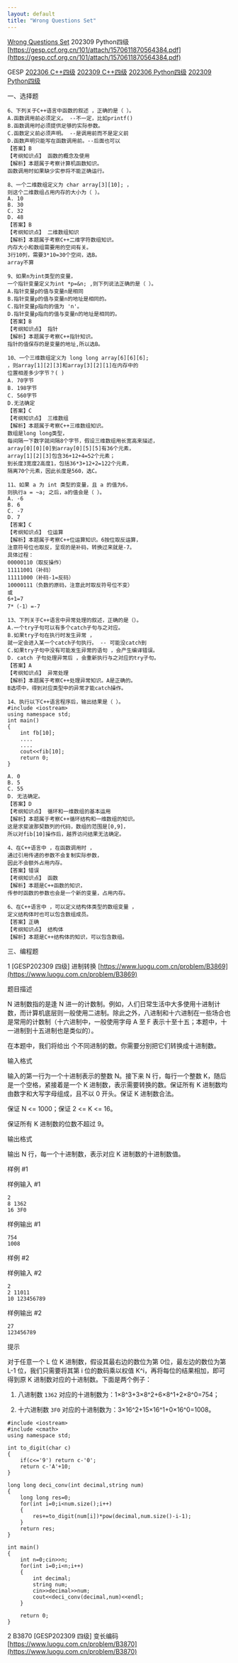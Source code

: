 ```yaml
---
layout: default
title: "Wrong Questions Set"
---
```

[Wrong Questions Set](/wqs/)
202309 Python四级
[https://gesp.ccf.org.cn/101/attach/1570611870564384.pdf](https://gesp.ccf.org.cn/101/attach/1570611870564384.pdf)

GESP
[202306 C++四级](/wqs/202306_cpp_4)
[202309 C++四级](/wqs/202309_cpp_4)
[202306 Python四级](/wqs/202306_python_4)
[202309 Python四级](/wqs/202309_python_4)

一、选择题

```
6、下列关于C++语⾔中函数的叙述 ，正确的是（ ）。
A.函数调用前必须定义。 --不一定，比如printf()
B.函数调用时必须提供足够的实际参数。
C.函数定义前必须声明。 --是调用前而不是定义前
D.函数声明只能写在函数调用前。--后面也可以
【答案】B
【考纲知识点】 函数的概念及使用
【解析】本题属于考察计算机函数知识。
函数调用时如果缺少实参将不能正确运行。
```

```
8、⼀个二维数组定义为 char array[3][10]; ，
则这个二维数组占用内存的大⼩为（ ）。
A. 10
B. 30
C. 32
D. 48
【答案】B
【考纲知识点】 二维数组知识
【解析】本题属于考察C++二维字符数组知识。
内存大小和数组需要用的空间有关。
3行10列，需要3*10=30个空间，选B。
array不算
```

```
9、如果n为int类型的变量，
⼀个指针变量定义为int *p=&n; ,则下列说法正确的是（ ）。
A.指针变量p的值与变量n是相同
B.指针变量p的值与变量n的地址是相同的。
C.指针变量p指向的值为 'n'。
D.指针变量p指向的值与变量n的地址是相同的。
【答案】B
【考纲知识点】 指针
【解析】本题属于考察C++指针知识。
指针的值保存的是变量的地址,所以选B。
```

```
10、⼀个三维数组定义为 long long array[6][6][6]; 
，则array[1][2][3]和array[3][2][1]在内存中的 
位置相差多少字节？( )
A. 70字节
B. 198字节
C. 560字节
D.无法确定
【答案】C
【考纲知识点】 三维数组
【解析】本题属于考察C++三维数组知识。
数组是long long类型，
每间隔一下数字就间隔8个字节，假设三维数组用长宽高来描述，
array[0][0][0]到array[0][5][5]有36个元素，
array[1][2][3]包含36+12+4=52个元素；
到长度3宽度2高度1，包括36*3+12+2=122个元素，
隔离70个元素，因此长度是560，选C。
```

```
11、如果 a 为 int 类型的变量，且 a 的值为6，
则执⾏a = ~a; 之后，a的值会是（ ）。
A. -6
B. 6
C. -7
D. 7
【答案】C
【考纲知识点】 位运算
【解析】本题属于考察C++位运算知识。6按位取反运算，
注意符号位也取反，呈现的是补码，转换过来就是-7。
具体过程：
00000110（取反操作）
11111001（补码）
11111000（补码-1=反码）
10000111（负数的原码，注意此时取反符号位不变）
或
6+1=7
7*（-1）=-7
```

```
13、下列关于C++语言中异常处理的叙述，正确的是（）。
A.⼀个try⼦句可以有多个catch⼦句与之对应。
B.如果try⼦句在执⾏时发⽣异常 ，
就⼀定会进⼊某⼀个catch⼦句执⾏。 -- 可能没catch到
C.如果try⼦句中没有可能发⽣异常的语句 ，会产⽣编译错误。
D. catch ⼦句处理异常后 ，会重新执⾏与之对应的try⼦句。
【答案】A
【考纲知识点】 异常处理
【解析】本题属于考察C++处理异常知识。A是正确的。
B选项中，得到对应类型中的异常才能catch操作。
```

```
14、执⾏以下C++语⾔程序后，输出结果是（ ）。
#include <iostream>
using namespace std;
int main()
{
	int fb[10];
	....
	....
	cout<<fib[10];
	return 0;
}

A. 0
B. 5
C. 55
D. ⽆法确定。
【答案】D
【考纲知识点】 循环和一维数组的基本运用
【解析】本题属于考察C++循环结构和一维数组的知识。
这是求斐波那契数列的代码，数组的范围是[0,9]，
所以对fib[10]操作后，越界访问结果无法确定。
```

```
4、在C++语⾔中 ，在函数调用时 ，
通过引用传递的参数不会复制实际参数，
因此不会额外占用内存。
【答案】错误
【考纲知识点】 函数
【解析】本题是C++函数的知识，
传参时函数的参数也会是一个新的变量，占用内存。
```

```
6、在C++语⾔中 ，可以定义结构体类型的数组变量 ，
定义结构体时也可以包含数组成员。
【答案】正确
【考纲知识点】 结构体
【解析】本题是C++结构体的知识，可以包含数组。
```

三、编程题

1 [GESP202309 四级] 进制转换
[https://www.luogu.com.cn/problem/B3869](https://www.luogu.com.cn/problem/B3869)


题目描述

N 进制数指的是逢 N 进一的计数制。例如，人们日常生活中大多使用十进制计数，而计算机底层则一般使用二进制。除此之外，八进制和十六进制在一些场合也是常用的计数制（十六进制中，一般使用字母 A 至 F 表示十至十五；本题中，十一进制到十五进制也是类似的）。

在本题中，我们将给出 个不同进制的数。你需要分别把它们转换成十进制数。

输入格式

输入的第一行为一个十进制表示的整数 N。接下来 N 行，每行一个整数 K，随后是一个空格，紧接着是一个 K 进制数，表示需要转换的数。保证所有 K 进制数均由数字和大写字母组成，且不以 0 开头。保证 K 进制数合法。

保证 N <= 1000；保证 2 <= K <= 16。

保证所有 K 进制数的位数不超过 9。

输出格式

输出 N 行，每一个十进制数，表示对应 K 进制数的十进制数值。

样例 #1

样例输入 #1

```
2
8 1362
16 3F0
```

样例输出 #1

```
754
1008
```

样例 #2

样例输入 #2

```
2
2 11011
10 123456789
```

样例输出 #2

```
27
123456789
```

提示

对于任意一个 L 位 K 进制数，假设其最右边的数位为第 0位，最左边的数位为第 L-1 位，我们只需要将其第 i 位的数码乘以权值 K^i，再将每位的结果相加，即可得到原 K 进制数对应的十进制数。下面是两个例子：

1. 八进制数 `1362` 对应的十进制数为：1×8^3+3×8^2+6×8^1+2×8^0=754；

2. 十六进制数 `3F0` 对应的十进制数为：3×16^2+15×16^1+0×16^0=1008。

```
#include <iostream>
#include <cmath>
using namespace std;

int to_digit(char c)
{
    if(c<='9') return c-'0';
    return c-'A'+10;
}

long long deci_conv(int decimal,string num)
{
    long long res=0;
    for(int i=0;i<num.size();i++)
    {
        res+=to_digit(num[i])*pow(decimal,num.size()-i-1);
    }
    return res;
}

int main()
{
    int n=0;cin>>n;
    for(int i=0;i<n;i++)
    {
        int decimal;
        string num;
        cin>>decimal>>num;
        cout<<deci_conv(decimal,num)<<endl;
    }

    return 0;
}
```

2 B3870 [GESP202309 四级] 变长编码
[https://www.luogu.com.cn/problem/B3870](https://www.luogu.com.cn/problem/B3870)


